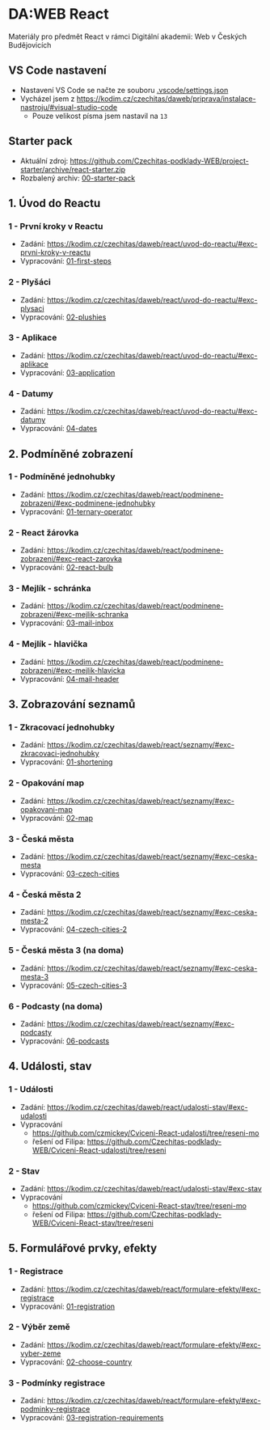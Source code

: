 # DA:WEB React

Materiály pro předmět React v rámci Digitální akademii: Web v Českých Budějovicích

## VS Code nastavení

- Nastavení VS Code se načte ze souboru [.vscode/settings.json](.vscode/settings.json)
- Vycházel jsem z https://kodim.cz/czechitas/daweb/priprava/instalace-nastroju/#visual-studio-code
  - Pouze velikost písma jsem nastavil na `13`

## Starter pack

- Aktuální zdroj: https://github.com/Czechitas-podklady-WEB/project-starter/archive/react-starter.zip
- Rozbalený archiv: [00-starter-pack](00-starter-pack)

## 1. Úvod do Reactu

### 1 - První kroky v Reactu

- Zadání: https://kodim.cz/czechitas/daweb/react/uvod-do-reactu/#exc-prvni-kroky-v-reactu
- Vypracování: [01-first-steps](01-react-start/01-first-steps)

### 2 - Plyšáci

- Zadání: https://kodim.cz/czechitas/daweb/react/uvod-do-reactu/#exc-plysaci
- Vypracování: [02-plushies](01-react-start/02-plushies)

### 3 - Aplikace

- Zadání: https://kodim.cz/czechitas/daweb/react/uvod-do-reactu/#exc-aplikace
- Vypracování: [03-application](01-react-start/03-application)

### 4 - Datumy

- Zadání: https://kodim.cz/czechitas/daweb/react/uvod-do-reactu/#exc-datumy
- Vypracování: [04-dates](01-react-start/04-dates)

## 2. Podmíněné zobrazení

### 1 - Podmíněné jednohubky

- Zadání: https://kodim.cz/czechitas/daweb/react/podminene-zobrazeni/#exc-podminene-jednohubky
- Vypracování: [01-ternary-operator](02-conditional-display/01-ternary-operator)

### 2 - React žárovka

- Zadání: https://kodim.cz/czechitas/daweb/react/podminene-zobrazeni/#exc-react-zarovka
- Vypracování: [02-react-bulb](02-conditional-display/02-react-bulb)

### 3 - Mejlík - schránka

- Zadání: https://kodim.cz/czechitas/daweb/react/podminene-zobrazeni/#exc-mejlik-schranka
- Vypracování: [03-mail-inbox](02-conditional-display/03-mail-inbox)

### 4 - Mejlík - hlavička

- Zadání: https://kodim.cz/czechitas/daweb/react/podminene-zobrazeni/#exc-mejlik-hlavicka
- Vypracování: [04-mail-header](02-conditional-display/04-mail-header)

## 3. Zobrazování seznamů

### 1 - Zkracovací jednohubky

- Zadání: https://kodim.cz/czechitas/daweb/react/seznamy/#exc-zkracovaci-jednohubky
- Vypracování: [01-shortening](03-lists/01-shortening)

### 2 - Opakování map

- Zadání: https://kodim.cz/czechitas/daweb/react/seznamy/#exc-opakovani-map
- Vypracování: [02-map](03-lists/02-map)

### 3 - Česká města

- Zadání: https://kodim.cz/czechitas/daweb/react/seznamy/#exc-ceska-mesta
- Vypracování: [03-czech-cities](03-lists/03-czech-cities)

### 4 - Česká města 2

- Zadání: https://kodim.cz/czechitas/daweb/react/seznamy/#exc-ceska-mesta-2
- Vypracování: [04-czech-cities-2](03-lists/04-czech-cities-2)

### 5 - Česká města 3 (na doma)

- Zadání: https://kodim.cz/czechitas/daweb/react/seznamy/#exc-ceska-mesta-3
- Vypracování: [05-czech-cities-3](03-lists/05-czech-cities-3)

### 6 - Podcasty (na doma)

- Zadání: https://kodim.cz/czechitas/daweb/react/seznamy/#exc-podcasty
- Vypracování: [06-podcasts](03-lists/06-podcasts)

## 4. Události, stav

### 1 - Události

- Zadání: https://kodim.cz/czechitas/daweb/react/udalosti-stav/#exc-udalosti
- Vypracování
  - https://github.com/czmickey/Cviceni-React-udalosti/tree/reseni-mo
  - řešení od Filipa: https://github.com/Czechitas-podklady-WEB/Cviceni-React-udalosti/tree/reseni

### 2 - Stav

- Zadání: https://kodim.cz/czechitas/daweb/react/udalosti-stav/#exc-stav
- Vypracování
  - https://github.com/czmickey/Cviceni-React-stav/tree/reseni-mo
  - řešení od Filipa: https://github.com/Czechitas-podklady-WEB/Cviceni-React-stav/tree/reseni

## 5. Formulářové prvky, efekty

### 1 - Registrace

- Zadání: https://kodim.cz/czechitas/daweb/react/formulare-efekty/#exc-registrace
- Vypracování: [01-registration](05-forms-and-effects/01-registration)

### 2 - Výběr země

- Zadání: https://kodim.cz/czechitas/daweb/react/formulare-efekty/#exc-vyber-zeme
- Vypracování: [02-choose-country](05-forms-and-effects/02-choose-country)

### 3 - Podmínky registrace

- Zadání: https://kodim.cz/czechitas/daweb/react/formulare-efekty/#exc-podminky-registrace
- Vypracování: [03-registration-requirements](05-forms-and-effects/03-registration-requirements)
